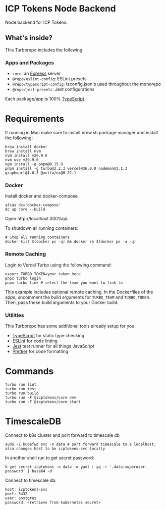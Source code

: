 # ICP Tokens Node Backend

Node backend for ICP Tokens.

## What's inside?

This Turborepo includes the following:

### Apps and Packages

- `core`: an [Express](https://expressjs.com/) server
- `@repo/eslint-config`: ESLint presets
- `@repo/typescript-config`: tsconfig.json's used throughout the monorepo
- `@repo/jest-presets`: Jest configurations

Each package/app is 100% [TypeScript](https://www.typescriptlang.org/).

# Requirements
If running in Mac make sure to install brew.sh package manager and install the following:
```
brew install docker
brew install nvm
nvm install v20.9.0
nvm use v20.9.0
npm install -g pnpm@8.15.9
pnpm install -g turbo@2.2.3 vercel@36.0.0 nodemon@3.1.3 graphqurl@1.0.3 @antfu/ni@0.22.1
```

### Docker
Install docker and docker-compose.
```
alias dc='docker-compose'
dc up core --build
```

Open http://localhost:3001/api.

To shutdown all running containers:

```
# Stop all running containers
docker kill $(docker ps -q) && docker rm $(docker ps -a -q)
```

### Remote Caching
Login to Vercel Turbo using the following command:

```
export TURBO_TOKEN=your_token_here
pnpx turbo login
pnpx turbo link # select the team you want to link to
```

This example includes optional remote caching. In the Dockerfiles of the apps, uncomment the build arguments for `TURBO_TEAM` and `TURBO_TOKEN`. Then, pass these build arguments to your Docker build.

### Utilities

This Turborepo has some additional tools already setup for you:

- [TypeScript](https://www.typescriptlang.org/) for static type checking
- [ESLint](https://eslint.org/) for code linting
- [Jest](https://jestjs.io) test runner for all things JavaScript
- [Prettier](https://prettier.io) for code formatting


# Commands
```
turbo run lint
turbo run test
turbo run build
turbo run -F @icptokens/core dev
turbo run -F @icptokens/core start
```

# TimescaleDB
Connect to k8s cluster and port forward to timescale db
```
sudo -E kubefwd svc -n data # port forward timescale to a localhost, also changes host to be icptokens-svc locally
```

In another shell run to get secret password:
```
k get secret icptokens -n data -o yaml | yq -r '.data.superuser-password' | base64 -d
```

Connect to timescale db:
```
host: icptokens-svc
port: 5432
user: postgres
password: <retrieve from kubernetes secret>
```
